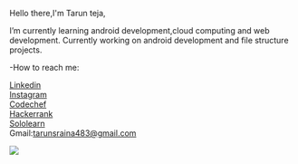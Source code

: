 Hello there,I'm Tarun teja,

I’m currently learning android development,cloud computing and web development.
Currently working on  android development and file structure projects.

-How to reach me: 

               
[Linkedin](https://www.linkedin.com/in/tarun-teja-814b3a1a9)                              
[Instagram](https://www.instagram.com/tarunsraina)                  
[Codechef](https://www.codechef.com/users/tarun728)          
[Hackerrank](https://www.hackerrank.com/tarunsraina)     
[Sololearn](https://www.sololearn.com/Profile/17499531/?ref=app)                 
Gmail:tarunsraina483@gmail.com



<img src="https://github-readme-stats.vercel.app/api?username=tarunsraina&&show_icons=true&title_color=ffffff&icon_color=bb2acf&text_color=daf7dc&bg_color=151515">
